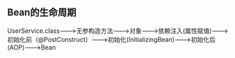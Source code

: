 ## Bean的生命周期

UserService.class--->无参构造方法--->对象--->依赖注入(属性赋值)--->初始化前（@PostConstruct）--->初始化(InitializingBean)--->初始化后(AOP)--->Bean